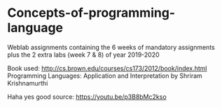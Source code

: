 # Concepts-of-programming-language
Weblab assignments containing the 6 weeks of mandatory assignments plus the 2 extra labs (week 7 & 8) of year 2019-2020

Book used: http://cs.brown.edu/courses/cs173/2012/book/index.html 
Programming Languages: Application and Interpretation by Shriram Krishnamurthi

Haha yes
good source: https://youtu.be/p3B8bMc2kso

